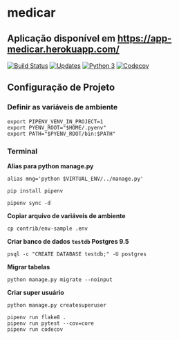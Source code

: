 # medicar

## Aplicação disponível em https://app-medicar.herokuapp.com/

[![Build Status](https://app.travis-ci.com/tarcisio-sousa/medicar.svg?branch=main)](https://app.travis-ci.com/tarcisio-sousa/medicar)
[![Updates](https://pyup.io/repos/github/tarcisio-sousa/medicar/shield.svg)](https://pyup.io/repos/github/tarcisio-sousa/medicar/)
[![Python 3](https://pyup.io/repos/github/tarcisio-sousa/medicar/python-3-shield.svg)](https://pyup.io/repos/github/tarcisio-sousa/medicar/)
[![Codecov](https://codecov.io/gh/tarcisio-sousa/medicar/branch/main/graph/badge.svg?token=J03XMILYTK)](https://codecov.io/gh/tarcisio-sousa/medicar)



## Configuração de Projeto

### Definir as variáveis de ambiente
```
export PIPENV_VENV_IN_PROJECT=1
export PYENV_ROOT="$HOME/.pyenv"
export PATH="$PYENV_ROOT/bin:$PATH"
```

### Terminal
**Alias para python manage.py**
```
alias mng='python $VIRTUAL_ENV/../manage.py'
```
```
pip install pipenv
```

```
pipenv sync -d
```

**Copiar arquivo de variáveis de ambiente**
```
cp contrib/env-sample .env
```

**Criar banco de dados `testdb` Postgres 9.5**
```
psql -c "CREATE DATABASE testdb;" -U postgres
```

**Migrar tabelas**
```
python manage.py migrate --noinput
```

**Criar super usuário**
```
python manage.py createsuperuser
```

```
pipenv run flake8 .
pipenv run pytest --cov=core
pipenv run codecov
```

